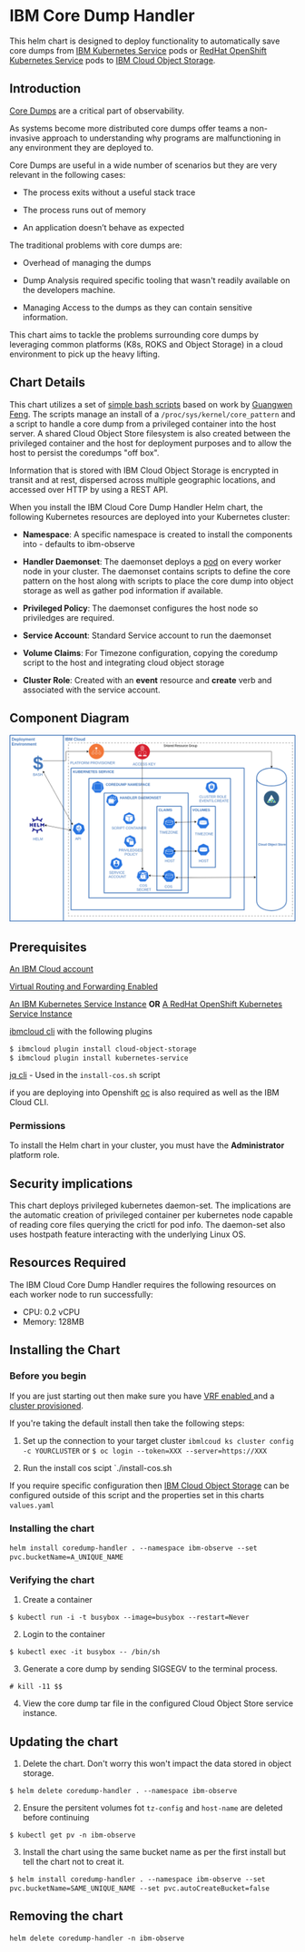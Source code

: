 # IBM Core Dump Handler

This helm chart is designed to deploy functionality to automatically save core dumps from [IBM Kubernetes Service](https://cloud.ibm.com/docs/containers?topic=containers-getting-started) pods or [RedHat OpenShift Kubernetes Service](https://cloud.ibm.com/kubernetes/catalog/create?platformType=openshift) pods to [IBM Cloud Object Storage](https://cloud.ibm.com/docs/services/cloud-object-storage?topic=cloud-object-storage-about-ibm-cloud-object-storage#about-ibm-cloud-object-storage).


## Introduction

[Core Dumps](https://en.wikipedia.org/wiki/Core_dump) are a critical part of observability.

As systems become more distributed core dumps offer teams a non-invasive approach to understanding why programs are malfunctioning in any environment they are deployed to. 

Core Dumps are useful in a wide number of scenarios but they are very relevant in the following cases:

- The process exits without a useful stack trace

- The process runs out of memory

- An application doesn’t behave as expected

The traditional problems with core dumps are: 

- Overhead of managing the dumps

- Dump Analysis required specific tooling that wasn't readily available on the developers machine.

- Managing Access to the dumps as they can contain sensitive information.

This chart aims to tackle the problems surrounding core dumps by leveraging common platforms (K8s, ROKS and Object Storage) in a cloud environment to pick up the heavy lifting.

## Chart Details

This chart utilizes a set of [simple bash scripts](https://github.com/No9/coredump-node-detector/tree/containerd-support/src) based on work by [Guangwen Feng](https://github.com/fenggw-fnst/coredump-node-detector). The scripts manage an install of a `/proc/sys/kernel/core_pattern` and a script to handle a core dump from a privileged container into the host server. A shared Cloud Object Store filesystem is also created between the privileged container and the host for deployment purposes and to allow the host to persist the coredumps "off box".

Information that is stored with IBM Cloud Object Storage is encrypted in transit and at rest, dispersed across multiple geographic locations, and accessed over HTTP by using a REST API.

When you install the IBM Cloud Core Dump Handler Helm chart, the following Kubernetes resources are deployed into your Kubernetes cluster:

- **Namespace**: A specific namespace is created to install the components into - defaults to ibm-observe

- **Handler Daemonset**: The daemonset deploys a [pod](https://github.com/No9/coredump-node-detector/tree/containerd-support/src) on every worker node in your cluster. The daemonset contains scripts to define the core pattern on the host along with scripts to place the core dump into object storage as well as gather pod information if available.

- **Privileged Policy**: The daemonset configures the host node so priviledges are required.

- **Service Account**: Standard Service account to run the daemonset

- **Volume Claims**: For Timezone configuration, copying the coredump script to the host and integrating cloud object storage

- **Cluster Role**: Created with an **event** resource and **create** verb and associated with the service account. 

## Component Diagram
![Component Diagram](assets/topology.png)
## Prerequisites

[An IBM Cloud account](https://cloud.ibm.com/login)

[Virtual Routing and Forwarding Enabled](https://cloud.ibm.com/docs/account?topic=account-vrf-service-endpoint)

[An IBM Kubernetes Service Instance](https://cloud.ibm.com/kubernetes/catalog/create) **OR** [A RedHat OpenShift Kubernetes Service Instance](https://cloud.ibm.com/kubernetes/catalog/create?platformType=openshift)

[ibmcloud cli](https://cloud.ibm.com/docs/cli?topic=cloud-cli-install-ibmcloud-cli) with the following plugins
```
$ ibmcloud plugin install cloud-object-storage
$ ibmcloud plugin install kubernetes-service
```

[jq cli](https://stedolan.github.io/jq/download/) - Used in the `install-cos.sh` script 

if you are deploying into Openshift [oc](https://mirror.openshift.com/pub/openshift-v4/clients/oc/) is also required as well as the IBM Cloud CLI.



### Permissions
To install the Helm chart in your cluster, you must have the **Administrator** platform role.

## Security implications
This chart deploys privileged kubernetes daemon-set. The implications are the automatic creation of privileged container per kubernetes node capable of reading core files querying the crictl for pod info. The daemon-set also uses hostpath feature interacting with the underlying Linux OS.

## Resources Required
The IBM Cloud Core Dump Handler requires the following resources on each worker node to run successfully:
- CPU: 0.2 vCPU
- Memory: 128MB

## Installing the Chart

### Before you begin

If you are just starting out then make sure you have [VRF enabled ](https://cloud.ibm.com/docs/account?topic=account-vrf-service-endpoint) and a [cluster provisioned](https://cloud.ibm.com/kubernetes/catalog/create).

If you're taking the default install then take the following steps:

1. Set up the connection to your target cluster
`ibmlcoud ks cluster config -c YOURCLUSTER` or `$ oc login --token=XXX --server=https://XXX`

2. Run the install cos scipt
`./install-cos.sh

If you require specific configuration then [IBM Cloud Object Storage](https://hub.helm.sh/charts/ibm-charts/ibm-object-storage-plugin) can be configured outside of this script and the properties set in this charts `values.yaml` 

### Installing the chart

```
helm install coredump-handler . --namespace ibm-observe --set pvc.bucketName=A_UNIQUE_NAME
```

### Verifying the chart

1. Create a container 
```
$ kubectl run -i -t busybox --image=busybox --restart=Never
```
2. Login to the container
```
$ kubectl exec -it busybox -- /bin/sh
```
3. Generate a core dump by sending SIGSEGV to the terminal process.
```
# kill -11 $$
```
4. View the core dump tar file in the configured Cloud Object Store service instance.

## Updating the chart

1. Delete the chart. Don't worry this won't impact the data stored in object storage.
```
$ helm delete coredump-handler . --namespace ibm-observe
```
2. Ensure the persitent volumes fot `tz-config` and `host-name` are deleted before continuing
```
$ kubectl get pv -n ibm-observe
```
3. Install the chart using the same bucket name as per the first install but tell the chart not to creat it. 
```
$ helm install coredump-handler . --namespace ibm-observe --set pvc.bucketName=SAME_UNIQUE_NAME --set pvc.autoCreateBucket=false
```

## Removing the chart

```
helm delete coredump-handler -n ibm-observe
```
